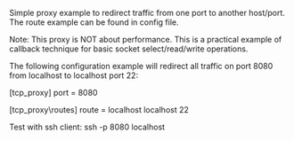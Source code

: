 Simple proxy example to redirect traffic from one port to another host/port.
The route example can be found in config file. 

Note: This proxy is NOT about performance. 
This is a practical example of callback technique for basic socket select/read/write operations. 

The following configuration example will redirect all traffic on port 8080 from localhost to localhost port 22:

[tcp_proxy]
port = 8080

[tcp_proxy\routes]
route = localhost localhost 22

Test with ssh client:
ssh -p 8080 localhost
